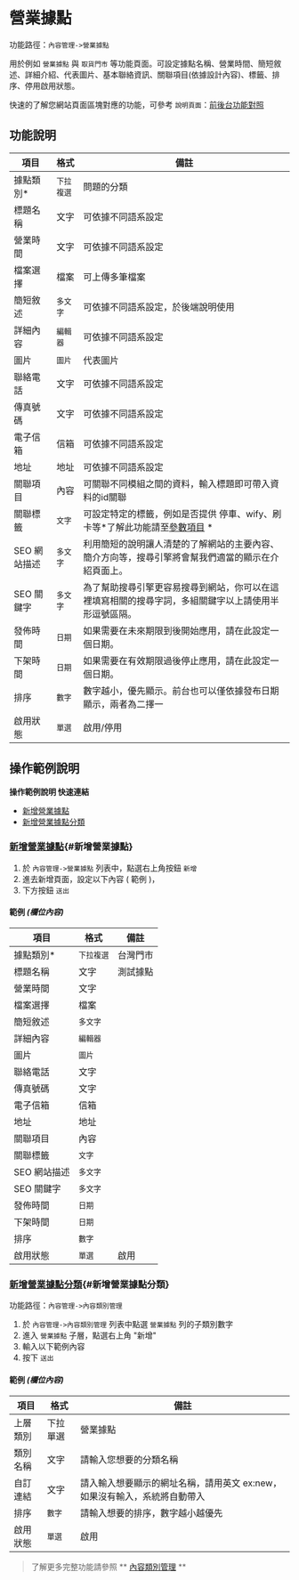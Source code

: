 # 營業據點

功能路徑：`內容管理->營業據點`

用於例如 `營業據點` 與 `取貨門市` 等功能頁面。可設定據點名稱、營業時間、簡短敘述、詳細介紹、代表圖片、基本聯絡資訊、關聯項目(依據設計內容)、標籤、排序、停用啟用狀態。

快速的了解您網站頁面區塊對應的功能，可參考 `說明頁面`：[前後台功能對照](/guide/site)



##  功能說明

| 項目  | 格式 | 備註 |
|---|---|---|
|據點類別*|`下拉複選`|問題的分類|
|標題名稱|文字|可依據不同語系設定|
|營業時間|文字|可依據不同語系設定|
|檔案選擇|檔案|可上傳多筆檔案|
|簡短敘述|`多文字`|可依據不同語系設定，於後端說明使用|
|詳細內容|`編輯器`|可依據不同語系設定|
|圖片|`圖片`|代表圖片|
|聯絡電話|文字|可依據不同語系設定|
|傳真號碼|文字|可依據不同語系設定|
|電子信箱|信箱|可依據不同語系設定|
|地址|地址|可依據不同語系設定|
|關聯項目|內容|可關聯不同模組之間的資料，輸入標題即可帶入資料的id關聯|
|關聯標籤|`文字`|可設定特定的標籤，例如是否提供 停車、wify、刷卡等*了解此功能請至[參數項目](/guide/site-parameter-item) *|
|SEO 網站描述|`多文字`|利用簡短的說明讓人清楚的了解網站的主要內容、簡介方向等，搜尋引擎將會幫我們適當的顯示在介紹頁面上。|
|SEO 關鍵字|`多文字`|為了幫助搜尋引擎更容易搜尋到網站，你可以在這裡填寫相關的搜尋字詞，多組關鍵字以上請使用半形逗號區隔。|
|發佈時間|`日期`|如果需要在未來期限到後開始應用，請在此設定一個日期。|
|下架時間|`日期`|如果需要在有效期限過後停止應用，請在此設定一個日期。|
|排序|`數字`|數字越小，優先顯示。前台也可以僅依據發布日期顯示，兩者為二擇一|
|啟用狀態|`單選`|啟用/停用|

##  操作範例說明

**操作範例說明 快速連結**

* [新增營業據點](/guide/article-location#新增營業據點)
* [新增營業據點分類](/guide/article-location#新增營業據點分類)

### [新增營業據點](/guide/article-location#新增營業據點){#新增營業據點}

1. 於 `內容管理->營業據點` 列表中，點選右上角按鈕 `新增` 
2. 進去新增頁面，設定以下內容 ( 範例 )，
3. 下方按鈕 `送出`

#### 範例 _(欄位內容)_

| 項目  | 格式 | 備註 |
|---|---|---|
|據點類別*|`下拉複選`|台灣門市|
|標題名稱|文字|測試據點|
|營業時間|文字||
|檔案選擇|檔案||
|簡短敘述|`多文字`||
|詳細內容|`編輯器`||
|圖片|`圖片`||
|聯絡電話|文字||
|傳真號碼|文字||
|電子信箱|信箱||
|地址|地址||
|關聯項目|內容||
|關聯標籤|`文字`||
|SEO 網站描述|`多文字`||
|SEO 關鍵字|`多文字`||
|發佈時間|`日期`||
|下架時間|`日期`||
|排序|`數字`||
|啟用狀態|`單選`|啟用|



### [新增營業據點分類](/guide/article-location#新增營業據點分類){#新增營業據點分類}

功能路徑：`內容管理->內容類別管理`

1. 於 `內容管理->內容類別管理` 列表中點選 `營業據點` 列的子類別數字
2. 進入 `營業據點` 子層，點選右上角 "新增"
3. 輸入以下範例內容
4. 按下 `送出`

#### 範例 _(欄位內容)_

| 項目  | 格式 | 備註 |
|---|---|---|
|上層類別|下拉單選|營業據點|
|類別名稱|文字|請輸入您想要的分類名稱|
|自訂連結|文字|請入輸入想要顯示的網址名稱，請用英文 ex:new，如果沒有輸入，系統將自動帶入|
|排序|`數字`|請輸入想要的排序，數字越小越優先|
|啟用狀態|`單選`|啟用


> 了解更多完整功能請參照 ** [內容類別管理](/guide/article-category) **
